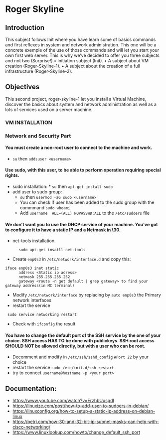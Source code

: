 # Roger Skyline

## Introduction
  This subject follows Init where you have learn some of basics commands and first reflexes in system and network administration. This one will be a concrete exemple of the use of those commands and will let you start your own first web server. This is why we’ve decided to offer you three subjects and not two (Surprise!)
• Initiation subject (Init).
• A subject about VM creation (Roger-Skyline-1).
• A subject about the creation of a full infrastructure (Roger-Skyline-2).

## Objectives
  This second project, roger-skyline-1 let you install a Virtual Machine, discover the basics about system and network administration as well as a lots of services used on a server machine.
  
### VM INSTALLATION

### Network and Security Part
#### You must create a non-root user to connect to the machine and work.
   * `su`    then    `addsuser <username>`
#### Use sudo, with this user, to be able to perform operation requiring special rights.
   * sudo installation:
          * `su`    then    `apt-get install sudo`
   * add user to sudo group:
        * `su`    then    `usermod -aG sudo <username>`
        *  You can check if user has been added to the sudo group with the commmand  `sudo whoami`
        *  Add `username  ALL=(ALL) NOPASSWD:ALL` to the `/etc/sudoers` file
#### We don’t want you to use the DHCP service of your machine. You’ve got to configure it to have a static IP and a Netmask in \30.
   * net-tools installation
````
      sudo apt-get insatll net-tools
````
   * Create  `enp0s3`  in `/etc/network/interface.d` and copy this:
````
iface enp0s3 inet static
      address <Static ip adress>
      netmask 255.255.255.252
      gateway <route -n get default | grep gateway> to find your gateway address(in MC terminal)
````
   * Modify `/etc/network/interface` by replacing by `auto enp0s3` the Primary network interfaces 
   * restart the service 
 ````
  sudo service networking restart
 ````
   * Check with `ifconfig` the result
#### You have to change the default port of the SSH service by the one of your choice. SSH access HAS TO be done with publickeys. SSH root access SHOULD NOT be allowed directly, but with a user who can be root.
   * Decomment and modify in `/etc/ssh/sshd_config`  `#Port 22` by your choice
   * restart the service `sudo /etc/init.d/ssh restart` 
   * try to connect `username@hostname -p <your port>`

## Documentation:
* https://www.youtube.com/watch?v=ErzhbUusgdI
* https://linuxize.com/post/how-to-add-user-to-sudoers-in-debian/
* https://linuxconfig.org/how-to-setup-a-static-ip-address-on-debian-linux
* https://petri.com/how-30-and-32-bit-ip-subnet-masks-can-help-with-cisco-networking/
* https://www.linuxlookup.com/howto/change_default_ssh_port

  

